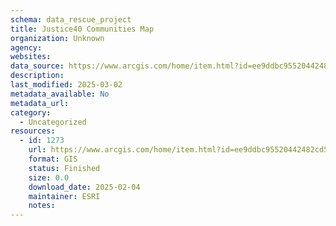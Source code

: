 ```yaml
---
schema: data_rescue_project 
title: Justice40 Communities Map
organization: Unknown
agency: 
websites: 
data_source: https://www.arcgis.com/home/item.html?id=ee9ddbc95520442482cd511f9170663a
description: 
last_modified: 2025-03-02
metadata_available: No
metadata_url: 
category:
  - Uncategorized 
resources:
  - id: 1273
    url: https://www.arcgis.com/home/item.html?id=ee9ddbc95520442482cd511f9170663a
    format: GIS
    status: Finished
    size: 0.0
    download_date: 2025-02-04
    maintainer: ESRI
    notes: 
---
```

